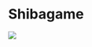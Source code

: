 # Shibagame

[<img src="https://github.com/ShibaTeam/shibagame-n64/workflows/CI/badge.svg">](https://github.com/ShibaTeam/shibagame-n64/actions)
